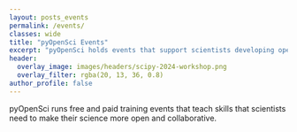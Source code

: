 ```yaml
---
layout: posts_events
permalink: /events/
classes: wide
title: "pyOpenSci Events"
excerpt: "pyOpenSci holds events that support scientists developing open science skills."
header:
  overlay_image: images/headers/scipy-2024-workshop.png
  overlay_filter: rgba(20, 13, 36, 0.8)
author_profile: false
---
```


pyOpenSci runs free and paid training events that teach skills that scientists need
to make their science more open and collaborative.
